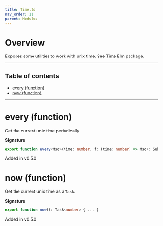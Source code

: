```yaml
---
title: Time.ts
nav_order: 11
parent: Modules
---
```


# Overview

Exposes some utilities to work with unix time.
See [Time](https://package.elm-lang.org/packages/elm/time/latest/Time) Elm package.

---

<h2 class="text-delta">Table of contents</h2>

- [every (function)](#every-function)
- [now (function)](#now-function)

---

# every (function)

Get the current unix time periodically.

**Signature**

```ts
export function every<Msg>(time: number, f: (time: number) => Msg): Sub<Msg> { ... }
```

Added in v0.5.0

# now (function)

Get the current unix time as a `Task`.

**Signature**

```ts
export function now(): Task<number> { ... }
```

Added in v0.5.0

